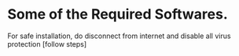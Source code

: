 # Some of the Required Softwares.

For safe installation, do disconnect from internet and disable all virus protection [follow steps]
